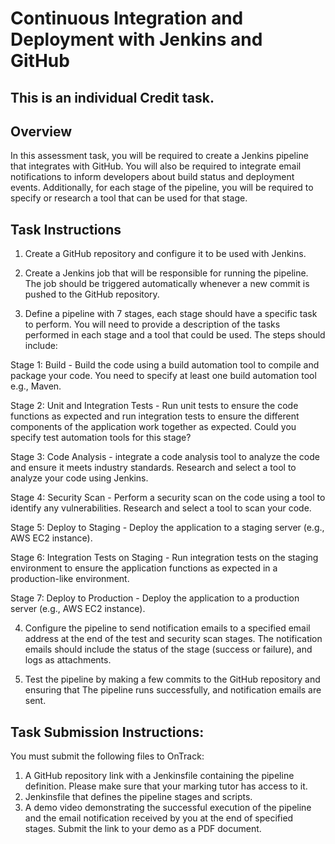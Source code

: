 # Continuous Integration and Deployment with Jenkins and GitHub


## This is an individual Credit task.
## Overview
In this assessment task, you will be required to create a Jenkins pipeline that integrates with
GitHub. You will also be required to integrate email notifications to inform developers about
build status and deployment events. Additionally, for each stage of the pipeline, you will be
required to specify or research a tool that can be used for that stage.

## Task Instructions
1. Create a GitHub repository and configure it to be used with Jenkins.
   
3. Create a Jenkins job that will be responsible for running the pipeline. The job should
be triggered automatically whenever a new commit is pushed to the GitHub
repository.

4. Define a pipeline with 7 stages, each stage should have a specific task to perform. You
will need to provide a description of the tasks performed in each stage and a tool that
could be used. The steps should include: 

Stage 1: Build - Build the code using a build automation tool to compile and package
your code. You need to specify at least one build automation tool e.g., Maven.

Stage 2: Unit and Integration Tests - Run unit tests to ensure the code functions as
expected and run integration tests to ensure the different components of the
application work together as expected. Could you specify test automation tools for
this stage?

Stage 3: Code Analysis - integrate a code analysis tool to analyze the code and ensure
it meets industry standards. Research and select a tool to analyze your code using
Jenkins.

Stage 4: Security Scan - Perform a security scan on the code using a tool to identify
any vulnerabilities. Research and select a tool to scan your code.

Stage 5: Deploy to Staging - Deploy the application to a staging server (e.g., AWS EC2
instance).

Stage 6: Integration Tests on Staging - Run integration tests on the staging
environment to ensure the application functions as expected in a production-like
environment.

Stage 7: Deploy to Production - Deploy the application to a production server (e.g.,
AWS EC2 instance).


4. Configure the pipeline to send notification emails to a specified email address at the
end of the test and security scan stages. The notification emails should include the status
of the stage (success or failure), and logs as attachments.

5. Test the pipeline by making a few commits to the GitHub repository and ensuring that
The pipeline runs successfully, and notification emails are sent.

## Task Submission Instructions:
You must submit the following files to OnTrack:
1. A GitHub repository link with a Jenkinsfile containing the pipeline definition. Please
make sure that your marking tutor has access to it.
2. Jenkinsfile that defines the pipeline stages and scripts.
3. A demo video demonstrating the successful execution of the pipeline and the
email notification received by you at the end of specified stages. Submit the link to
your demo as a PDF document.
